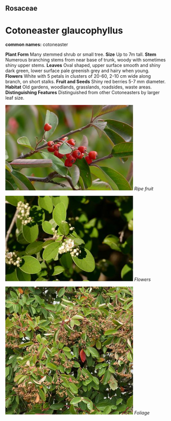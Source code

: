 ## Rosaceae
# Cotoneaster glaucophyllus
**common names:** cotoneaster

**Plant Form** Many stemmed shrub or small tree. **Size** Up to 7m tall. **Stem** Numerous branching stems from near base of trunk, woody with sometimes shiny upper stems. **Leaves** Oval shaped, upper surface smooth and shiny dark green, lower surface pale greenish grey and hairy when young. **Flowers** White with 5 petals in clusters of 20-60, 2-10 cm wide along branch, on short stalks. **Fruit and Seeds** Shiny red berries 5-7 mm diameter. **Habitat** Old gardens, woodlands, grasslands, roadsides, waste areas. **Distinguishing Features** Distinguished from other Cotoneasters by larger leaf size.


![Ripe fruit](2751_P6840926.jpg)
 *Ripe fruit* 

![Flowers](7635_P6870270.jpg)
 *Flowers* 

![Foliage](79285_P1088214.jpg)
 *Foliage* 

